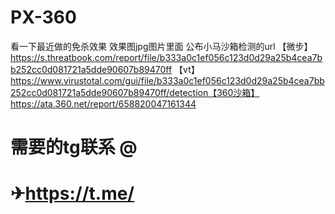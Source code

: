 # PX-360
看一下最近做的免杀效果
效果图jpg图片里面
公布小马沙箱检测的url
【微步】https://s.threatbook.com/report/file/b333a0c1ef056c123d0d29a25b4cea7bb252cc0d081721a5dde90607b89470ff 【vt】https://www.virustotal.com/gui/file/b333a0c1ef056c123d0d29a25b4cea7bb252cc0d081721a5dde90607b89470ff/detection【360沙箱】https://ata.360.net/report/658820047161344
# 需要的tg联系 @
# ✈https://t.me/
